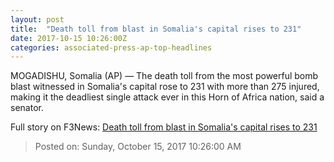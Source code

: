 ```yaml
---
layout: post
title:  "Death toll from blast in Somalia's capital rises to 231"
date: 2017-10-15 10:26:00Z
categories: associated-press-ap-top-headlines
---
```


MOGADISHU, Somalia (AP) — The death toll from the most powerful bomb blast witnessed in Somalia's capital rose to 231 with more than 275 injured, making it the deadliest single attack ever in this Horn of Africa nation, said a senator.


Full story on F3News: [Death toll from blast in Somalia's capital rises to 231](http://www.f3nws.com/n/2ajzrC)

> Posted on: Sunday, October 15, 2017 10:26:00 AM
